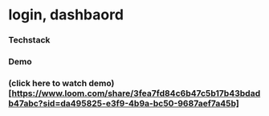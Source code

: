 # login, dashbaord

### Techstack

### Demo
### (click here to watch demo)[https://www.loom.com/share/3fea7fd84c6b47c5b17b43bdadb47abc?sid=da495825-e3f9-4b9a-bc50-9687aef7a45b]



